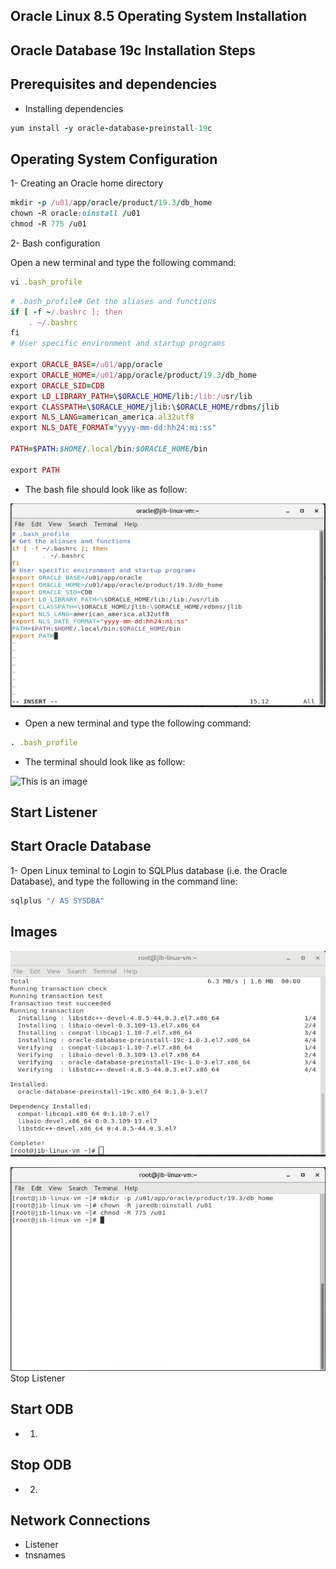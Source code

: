 Oracle Linux 8.5 Operating System Installation
-----


Oracle Database 19c Installation Steps
----

Prerequisites and dependencies
----

- Installing dependencies 


```ruby
yum install -y oracle-database-preinstall-19c
```


Operating System Configuration 
---
1- Creating an Oracle home directory

```ruby
mkdir -p /u01/app/oracle/product/19.3/db_home
chown -R oracle:oinstall /u01
chmod -R 775 /u01
```


2- Bash configuration

Open a new terminal and type the following command:

```ruby
vi .bash_profile
```

```ruby
# .bash_profile# Get the aliases and functions
if [ -f ~/.bashrc ]; then
	. ~/.bashrc
fi
# User specific environment and startup programs

export ORACLE_BASE=/u01/app/oracle
export ORACLE_HOME=/u01/app/oracle/product/19.3/db_home
export ORACLE_SID=CDB
export LD_LIBRARY_PATH=\$ORACLE_HOME/lib:/lib:/usr/lib
export CLASSPATH=\$ORACLE_HOME/jlib:\$ORACLE_HOME/rdbms/jlib
export NLS_LANG=american_america.al32utf8
export NLS_DATE_FORMAT="yyyy-mm-dd:hh24:mi:ss"

PATH=$PATH:$HOME/.local/bin:$ORACLE_HOME/bin

export PATH

```
- The bash file should look like as follow:

![This is an image]( https://github.com/myreadings1/RDING/blob/master/OLDB/imgs/bash_config.png )

- Open a new terminal and type the following command:

```ruby
. .bash_profile
```

- The terminal should look like as follow:

![This is an image]( https://github.com/myreadings1/RDING/blob/master/OLDB/imgs/bash_config_done.png )


Start Listener
---

Start Oracle Database
---
1- Open Linux teminal to Login to SQLPlus database (i.e. the Oracle Database), and type the following in the command line:

```ruby
sqlplus "/ AS SYSDBA"
```

Images
----
![This is an image]( https://github.com/myreadings1/RDING/blob/master/OLDB/imgs/dependencies_install.png )


![This is an image]( https://github.com/myreadings1/RDING/blob/master/OLDB/imgs/ODB_Folder_Creation.png )
Stop Listener

Start ODB
----
- 1)

Stop ODB
----
- 2)


Network Connections
----
- Listener
- tnsnames
